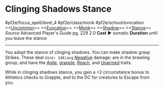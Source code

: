 # Clinging Shadows Stance
#pf2e/focus_spell/level_4 #pf2e/class/monk #pf2e/school/evocation 
==[Uncommon](../../../rules/traits/uncommon.md)== ==[Evocation](../../../rules/traits/evocation.md)== ==[Monk](../../../rules/traits/monk.md)== ==[Shadow](../../../rules/traits/shadow.md)== ==[Stance](../../../rules/traits/stance.md)==
*Source* Advanced Player's Guide pg. 229 2.0
**Cast** ► somatic
**Duration** until you leave the stance

---
You adopt the stance of clinging shadows. You can make shadow grasp Strikes. These deal `dice: 1d4|avg` [Negative](../../../rules/traits/negative.md) damage; are in the brawling group; and have the [Agile](../../../rules/traits/agile.md), [grapple](../../../rules/actions/grapple.md), [Reach](../../../rules/traits/reach.md), and [Unarmed](../../../rules/traits/unarmed.md) traits.

While in clinging shadows stance, you gain a +2 circumstance bonus to Athletics checks to Grapple, and to the DC for creatures to Escape from you.